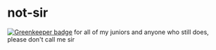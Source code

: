 # not-sir

[![Greenkeeper badge](https://badges.greenkeeper.io/VikramTiwari/not-sir.svg)](https://greenkeeper.io/)
for all of my juniors and anyone who still does, please don't call me sir
